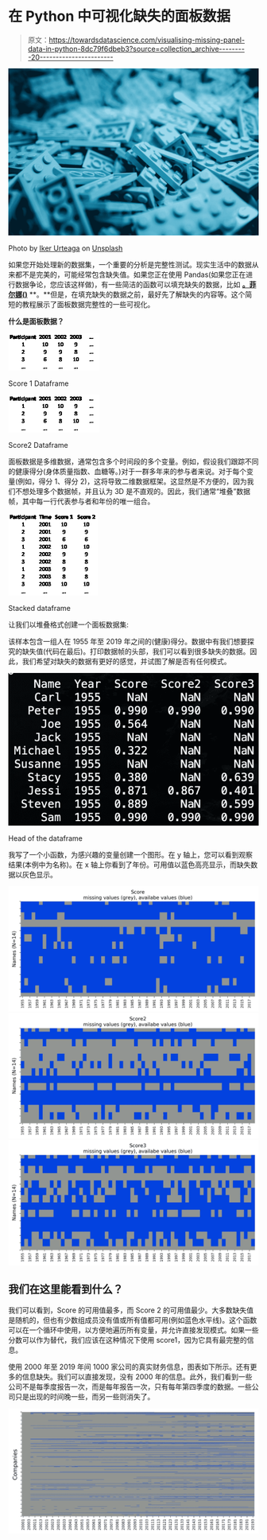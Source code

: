 # 在 Python 中可视化缺失的面板数据

> 原文：<https://towardsdatascience.com/visualising-missing-panel-data-in-python-8dc79f6dbeb3?source=collection_archive---------20----------------------->

![](img/c1e9a5235b0954289011dde387b4083c.png)

Photo by [Iker Urteaga](https://unsplash.com/@iurte?utm_source=medium&utm_medium=referral) on [Unsplash](https://unsplash.com?utm_source=medium&utm_medium=referral)

如果您开始处理新的数据集，一个重要的分析是完整性测试。现实生活中的数据从来都不是完美的，可能经常包含缺失值。如果您正在使用 Pandas(如果您正在进行数据争论，您应该这样做)，有一些简洁的函数可以填充缺失的数据，比如 [**。菲尔娜()**](https://pandas.pydata.org/pandas-docs/stable/reference/api/pandas.DataFrame.fillna.html) **。**但是，在填充缺失的数据之前，最好先了解缺失的内容等。这个简短的教程展示了面板数据完整性的一些可视化。

**什么是面板数据？**

![](img/a8154552d3fa12e1a7f0f752d304db4d.png)

Score 1 Dataframe

![](img/a8154552d3fa12e1a7f0f752d304db4d.png)

Score2 Dataframe

面板数据是多维数据，通常包含多个时间段的多个变量。例如，假设我们跟踪不同的健康得分(身体质量指数、血糖等。)对于一群多年来的参与者来说。对于每个变量(例如，得分 1、得分 2)，这将导致二维数据框架。这显然是不方便的，因为我们不想处理多个数据帧，并且认为 3D 是不直观的。因此，我们通常“堆叠”数据帧，其中每一行代表参与者和年份的唯一组合。

![](img/c9d8bcd0bd4ca1a76bff63df95886c8a.png)

Stacked dataframe

让我们以堆叠格式创建一个面板数据集:

该样本包含一组人在 1955 年至 2019 年之间的(健康)得分。数据中有我们想要探究的缺失值(代码在最后)。打印数据帧的头部，我们可以看到很多缺失的数据。因此，我们希望对缺失的数据有更好的感觉，并试图了解是否有任何模式。

![](img/f6760cb871ebd9ee7282163c14189562.png)

Head of the dataframe

我写了一个小函数，为感兴趣的变量创建一个图形。在 y 轴上，您可以看到观察结果(本例中为名称)。在 x 轴上你看到了年份。可用值以蓝色高亮显示，而缺失数据以灰色显示。

![](img/44f6c3ec1f293010ca68c779a9ce51e8.png)![](img/ee68c881a4e07d570e5ae941d33fe2bb.png)![](img/e047a5882ac0317114428c5fc6b4c7db.png)

## 我们在这里能看到什么？

我们可以看到，Score 的可用值最多，而 Score 2 的可用值最少。大多数缺失值是随机的，但也有少数组成员没有值或所有值都可用(例如蓝色水平线)。这个函数可以在一个循环中使用，以方便地遍历所有变量，并允许直接发现模式。如果一些分数可以作为替代，我们应该在这种情况下使用 score1，因为它具有最完整的信息。

使用 2000 年至 2019 年间 1000 家公司的真实财务信息，图表如下所示。还有更多的信息缺失。我们可以直接发现，没有 2000 年的信息。此外，我们看到一些公司不是每季度报告一次，而是每年报告一次，只有每年第四季度的数据。一些公司只是出现的时间晚一些，而另一些则消失了。

![](img/ac773eaa8205442a7fe9169655680e7f.png)